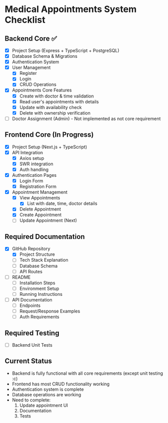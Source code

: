 # Medical Appointments System Checklist

## Backend Core ✅
- [x] Project Setup (Express + TypeScript + PostgreSQL)
- [x] Database Schema & Migrations
- [x] Authentication System
- [x] User Management
  - [x] Register
  - [x] Login
  - [x] CRUD Operations
- [x] Appointments Core Features
  - [x] Create with doctor & time validation
  - [x] Read user's appointments with details
  - [x] Update with availability check
  - [x] Delete with ownership verification
- [ ] Doctor Assignment (Admin) - Not implemented as not core requirement

## Frontend Core (In Progress)
- [x] Project Setup (Next.js + TypeScript)
- [x] API Integration
  - [x] Axios setup
  - [x] SWR integration
  - [x] Auth handling
- [x] Authentication Pages
  - [x] Login Form
  - [x] Registration Form
- [x] Appointment Management
  - [x] View Appointments
    - [x] List with date, time, doctor details
  - [x] Delete Appointment
  - [x] Create Appointment
  - [ ] Update Appointment (Next)

## Required Documentation
- [x] GitHub Repository
  - [x] Project Structure
  - [ ] Tech Stack Explanation
  - [ ] Database Schema
  - [ ] API Routes
- [ ] README
  - [ ] Installation Steps
  - [ ] Environment Setup
  - [ ] Running Instructions
- [ ] API Documentation
  - [ ] Endpoints
  - [ ] Request/Response Examples
  - [ ] Auth Requirements

## Required Testing
- [ ] Backend Unit Tests

## Current Status
- Backend is fully functional with all core requirements (except unit testing :c)
- Frontend has most CRUD functionality working
- Authentication system is complete
- Database operations are working
- Need to complete:
  1. Update appointment UI
  2. Documentation
  3. Tests
